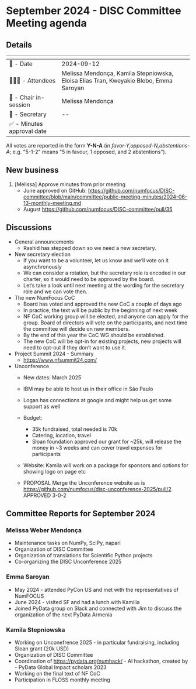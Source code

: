 # September 2024 - DISC Committee Meeting agenda

## Details

| <!-- -->    | <!-- -->    |
|-----------|---|
| 📅 - Date | 2024-09-12 |
| 🙋🏽‍♀️ - Attendees | Melissa Mendonça, Kamila Stepniowska, Eloisa Elias Tran, Kweyakie Blebo, Emma Saroyan |
| 💬 - Chair in-session | Melissa Mendonça |
| 📝 - Secretary | -- |
| ✅ - Minutes approval date |   |

All votes are reported in the form **Y-N-A** (*in favor-Y‚opposed-N‚abstentions-A*; e.g. "5-1-2" means "5 in favour, 1 opposed, and 2 abstentions").

## New business

1. [Melissa] Approve minutes from prior meeting
    - June approved on GitHub: https://github.com/numfocus/DISC-committee/blob/main/committee/public-meeting-minutes/2024-06-13-monthly-meeting.md
    - August https://github.com/numfocus/DISC-committee/pull/35

## Discussions

- General announcements
  - Rashid has stepped down so we need a new secretary.
- New secretary election
  - If you want to be a volunteer, let us know and we’ll vote on it asynchronously
  - We can consider a rotation, but the secretary role is encoded in our charter, so it would need to be approved by the board.
  - Let’s take a look until next meeting at the wording for the secretary role and we can vote then.
- The new NumFocus CoC
  - Board has voted and approved the new CoC a couple of days ago
  - In practice, the text will be public by the beginning of next week
  - NF CoC working group will be elected, and anyone can apply for the group. Board of directors will vote on the participants, and next time the committee will decide on new members.
  - By the end of this year the CoC WG should be established.
  - The new CoC will be opt-in for existing projects, new projects will need to opt-out if they don’t want to use it.
- Project Summit 2024 - Summary
  - https://www.nfsummit24.com/
- Unconference
  - New dates: March 2025
  - IBM may be able to host us in their office in São Paulo
  - Logan has connections at google and might help us get some support as well
  - Budget:
    - 35k fundraised, total needed is 70k
    - Catering, location, travel
    - Sloan foundation approved our grant for ~25k, will release the money in ~3 weeks and can cover travel expenses for participants
  - Website: Kamila will work on a package for sponsors and options for showing logo on page etc

  - PROPOSAL Merge the Unconference website as is https://github.com/numfocus/disc-unconference-2025/pull/2 
    APPROVED 3-0-2


## Committee Reports for September 2024

### Melissa Weber Mendonça
- Maintenance tasks on NumPy, SciPy, napari
- Organization of DISC Committee
- Organization of translations for Scientific Python projects
- Co-organizing the DISC Unconference 2025

### Emma Saroyan
- May 2024 - attended PyCon US and met with the representatives of NumFOCUS
- June 2024 - visited SF and had a lunch with Kamilia 
- Joined PyData group on Slack and connected with Jim to discuss the organization of the next PyData Armenia

### Kamila Stepniowska
- Working on Unconefrence 2025 -  in particular fundraising, including Sloan grant (20k USD)
- Organization of DISC Committee
- Coordination of https://pydata.org/numhack/ - AI hackathon, created by - PyData Global Impact scholars 2023
- Working on the final text of NF CoC
- Participation in FLOSS monthly meeting
